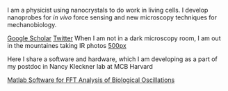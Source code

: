 
I am a physicist using nanocrystals to do work in living cells. I develop nanoprobes for *in vivo* force sensing and new microscopy techniques for mechanobiology. 

[Google Scholar](https://scholar.google.com/citations?user=XXo51HQAAAAJ&hl=en&authuser=1)
[Twitter](https://twitter.com/maria_muxika)
When I am not in a dark microscopy room, I am out in the mountaines taking IR photos
[500px](https://500px.com/p/mmuxika?view=photos)

Here I share a software and hardware, which I am developing as a part of my postdoc in Nancy Kleckner lab at MCB Harvard


 [Matlab Software for FFT Analysis of Biological Oscillations](https://github.com/mariavmukhina/FFT_Analysis_of_Biological_Oscillations)


